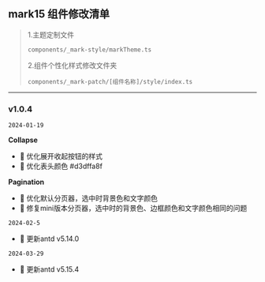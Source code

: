 ## mark15 组件修改清单

> 1.主题定制文件
>
> `components/_mark-style/markTheme.ts`
>
> 2.组件个性化样式修改文件夹
>
> `components/_mark-patch/[组件名称]/style/index.ts`

---

### v1.0.4

`2024-01-19`

**Collapse**

- 🔨 优化展开收起按钮的样式
- 🔨 优化表头颜色 #d3dffa8f

**Pagination**

- 🔨 优化默认分页器，选中时背景色和文字颜色
- 🔨 修复mini版本分页器，选中时的背景色、边框颜色和文字颜色相同的问题

`2024-02-5`

- 🚀 更新antd v5.14.0

`2024-03-29`

- 🚀 更新antd v5.15.4
